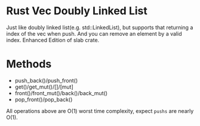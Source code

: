 # Rust Vec Doubly Linked List
Just like doubly linked list(e.g. std::LinkedList), but supports that returning a index of the vec when push. And you can remove an element by a valid index.
Enhanced Edition of slab crate.

# Methods
- push_back()/push_front()
- get()/get_mut()/\[]/\[mut]
- front()/front_mut()/back()/back_mut()
- pop_front()/pop_back()

All operations above are O(1) worst time complexity, expect `pushs` are nearly O(1).